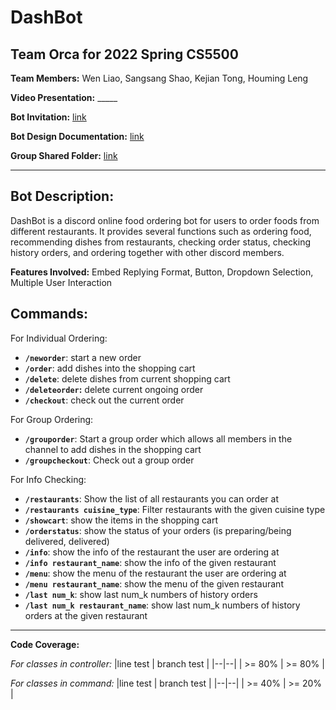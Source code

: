 # DashBot
## Team Orca for 2022 Spring CS5500

**Team Members:** Wen Liao, Sangsang Shao, Kejian Tong, Houming Leng

**Video Presentation:**  _____

**Bot Invitation:**   [link](https://www.discord.com/api/oauth2/authorize?client_id=942640033666580550&permissions=8&scope=bot%20applications.commands)

**Bot Design Documentation:**    [link](https://docs.google.com/document/d/1bOdwu1bHmWbQuZFGMOB2F5kCT1mINrbw/edit)

**Group Shared Folder:** [link](https://drive.google.com/drive/folders/1Jjf900uefhaXrXVbYwHZmeIfLFwHTrH5)

_________


## **Bot Description:**

DashBot is a discord online food ordering bot for users to order foods from different restaurants. It provides several functions such as ordering food, recommending dishes from restaurants, checking order status, checking history orders, and ordering together with other discord members.

**Features Involved:**
Embed Replying Format, Button, Dropdown Selection, Multiple User Interaction

## **Commands:**

For Individual Ordering:
 - **`/neworder`**: start a new order
 - **`/order`**: add dishes into the shopping cart
 - **`/delete`**: delete dishes from current shopping cart
 - **`/deleteorder`:** delete current ongoing order
 - **`/checkout`**: check out the current order

For Group Ordering:
 - **`/grouporder`**: Start a group order which allows all members in the channel to add dishes in the shopping cart
 - **`/groupcheckout`**: Check out a group order

For Info Checking:

 - **`/restaurants`**: Show the list of all restaurants you can order at
 - **`/restaurants cuisine_type`**: Filter restaurants with the given cuisine type
 - **`/showcart`**: show the items in the shopping cart
 - **`/orderstatus`**: show the status of your orders (is preparing/being delivered, delivered)
 - **`/info`**: show the info of the restaurant the user are ordering at
 - **`/info restaurant_name`**: show the info of the given restaurant
 - **`/menu`**: show the menu of the restaurant the user are ordering at
 - **`/menu restaurant_name`**: show the menu of the given restaurant
 - **`/last num_k`**: show last num_k numbers of history orders
 - **`/last num_k restaurant_name`**: show last num_k numbers of history orders at the given restaurant

_____
**Code Coverage:**

*For classes in controller:*
|line test | branch test |
|--|--|
| >= 80% | >= 80% |

*For classes in command:*
|line test | branch test |
|--|--|
| >= 40% | >= 20% |
